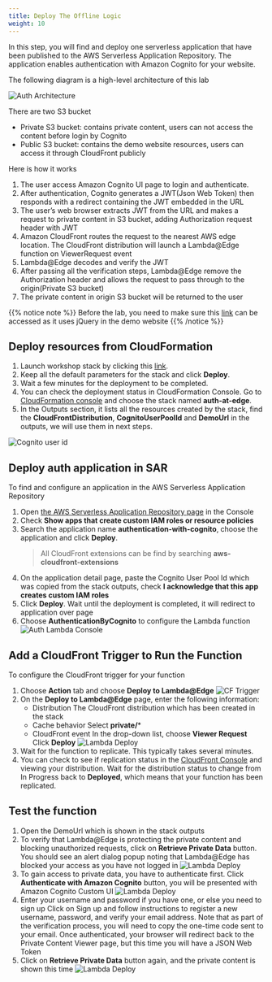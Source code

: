```yaml
---
title: Deploy The Offline Logic
weight: 10
---
```


In this step, you will find and deploy one serverless application that have been published to the AWS Serverless Application Repository. The application enables authentication with Amazon Cognito for your website.

The following diagram is a high-level architecture of this lab

![Auth Architecture](/images/auth-architecture.png)


There are two S3 bucket 
- Private S3 bucket: contains private content, users can not access the content before login by Cognito
- Public S3 bucket: contains the demo website resources, users can access it through CloudFront publicly

Here is how it works

1. The user access Amazon Cognito UI page to login and authenticate.
2. After authentication, Cognito generates a JWT(Json Web Token) then responds with a redirect containing the JWT embedded in the URL
3. The user’s web browser extracts JWT from the URL and makes a request to private content in S3 bucket, adding Authorization request header with JWT
4. Amazon CloudFront routes the request to the nearest AWS edge location. The CloudFront distribution will launch a Lambda@Edge function on ViewerRequest event
5. Lambda@Edge decodes and verify the JWT 
6. After passing all the verification steps, Lambda@Edge remove the Authorization header and allows the request to pass through to the origin(Private S3 bucket)
7. The private content in origin S3 bucket will be returned to the user 

{{% notice note %}}
Before the lab, you need to make sure this [link](https://code.jquery.com/jquery-3.2.1.min.js) can be accessed as it uses jQuery in the demo website
{{% /notice %}}
 

## Deploy resources from CloudFormation

1. Launch workshop stack by clicking this [link](https://console.aws.amazon.com/cloudformation/home?region=us-east-1#/stacks/new?stackName=auth-at-edge&templateURL=https://do-not-delete-cloudfront-ext-workshop.s3.amazonaws.com/edge-auth-workshop.template). 
2. Keep all the default parameters for the stack and click **Deploy**.
3. Wait a few minutes for the deployment to be completed.
4. You can check the deployment status in CloudFormation Console. Go to [CloudFormation console](https://console.aws.amazon.com/cloudformation/home?region=us-east-1#) and choose the stack named **auth-at-edge**. 
5. In the Outputs section, it lists all the resources created by the stack, find the **CloudFrontDistribution**, **CognitoUserPoolId** and **DemoUrl** in the outputs, we will use them in next steps.

![Cognito user id](/images/cognito-user-id.png)

## Deploy auth application in SAR

To find and configure an application in the AWS Serverless Application Repository

1. Open [the AWS Serverless Application Repository page](https://serverlessrepo.aws.amazon.com/applications) in the Console
2. Check **Show apps that create custom IAM roles or resource policies**
3. Search the application name **authentication-with-cognito**, choose the application and click **Deploy**.
   > All CloudFront extensions can be find by searching **aws-cloudfront-extensions**
4. On the application detail page, paste the Cognito User Pool Id which was copied from the stack outputs, check **I acknowledge that this app creates custom IAM roles**
5. Click **Deploy**. Wait until the deployment is completed, it will redirect to application over page
6. Choose **AuthenticationByCognito** to configure the Lambda function
   ![Auth Lambda Console](/images/auth_lambda_page.png)

## Add a CloudFront Trigger to Run the Function

To configure the CloudFront trigger for your function
1. Choose **Action** tab and choose **Deploy to Lambda@Edge**
   ![CF Trigger](/images/CF_trigger_2.png)
2. On the **Deploy to Lambda@Edge** page, enter the following information:
   - Distribution
     The CloudFront distribution which has been created in the stack
   - Cache behavior
     Select **private/***
   - CloudFront event
     In the drop-down list, choose **Viewer Request**
   Click **Deploy**
   ![Lambda Deploy](/images/deploy_para.png)
4. Wait for the function to replicate. This typically takes several minutes.
5. You can check to see if replication status in the [CloudFront Console](https://console.aws.amazon.com/cloudfront/) and viewing your distribution. Wait for the distribution status to change from In Progress back to **Deployed**, which means that your function has been replicated.

## Test the function

1. Open the DemoUrl which is shown in the stack outputs
2. To verify that Lambda@Edge is protecting the private content and blocking unauthorized requests, click on **Retrieve Private Data** button. You should see an alert dialog popup noting that Lambda@Edge has blocked your access as you have not logged in
   ![Lambda Deploy](/images/not_login.png)
3. To gain access to private data, you have to authenticate first. Click **Authenticate with Amazon Cognito** button, you will be presented with Amazon Cognito Custom UI
   ![Lambda Deploy](/images/cognito_login_page.png)
4. Enter your username and password if you have one, or else you need to sign up
   Click on Sign up and follow instructions to register a new username, password, and verify your email address. Note that as part of the verification process, you will need to copy the one-time code sent to your email. Once authenticated, your browser will redirect back to the Private Content Viewer page, but this time you will have a JSON Web Token
5. Click on **Retrieve Private Data** button again, and the private content is shown this time
   ![Lambda Deploy](/images/login_success.png)


